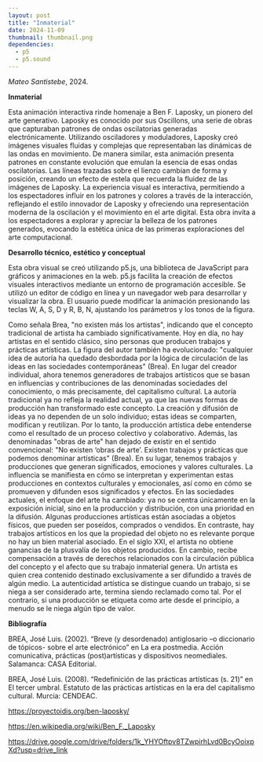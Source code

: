 ```yaml
---
layout: post
title: "Inmaterial"
date: 2024-11-09
thumbnail: thumbnail.png
dependencies:
  - p5
  - p5.sound
---
```


<div id="div-sketch">
  <script type="text/javascript" src="sketch.js"></script>
</div>

_Mateo Santistebe_, 2024.

**Inmaterial**

Esta animación interactiva rinde homenaje a Ben F. Laposky, un pionero del arte generativo. 
Laposky es conocido por sus Oscillons, una serie de obras que capturaban patrones de ondas oscilatorias generadas electrónicamente. 
Utilizando osciladores y moduladores, Laposky creó imágenes visuales fluidas y complejas que representaban las dinámicas de las ondas en movimiento. 
De manera similar, esta animación presenta patrones en constante evolución que emulan la esencia de esas ondas oscilatorias. 
Las líneas trazadas sobre el lienzo cambian de forma y posición, creando un efecto de estela que recuerda la fluidez de las imágenes de Laposky. 
La experiencia visual es interactiva, permitiendo a los espectadores influir en los patrones y colores a través de la interacción, reflejando 
el estilo innovador de Laposky y ofreciendo una representación moderna de la oscilación y el movimiento en el arte digital. 
Esta obra invita a los espectadores a explorar y apreciar la belleza de los patrones generados, 
evocando la estética única de las primeras exploraciones del arte computacional.

**Desarrollo técnico, estético y conceptual**

Esta obra visual se creó utilizando p5.js, una biblioteca de JavaScript para gráficos y animaciones en la web. 
p5.js facilita la creación de efectos visuales interactivos mediante un entorno de programación accesible. 
Se utilizó un editor de código en línea y un navegador web para desarrollar y visualizar la obra. 
El usuario puede modificar la animación presionando las teclas W, A, S, D y R, B, N, ajustando los parámetros y los tonos de la figura.


Como señala Brea, "no existen más los artistas", indicando que el concepto tradicional de artista ha cambiado significativamente. 
Hoy en día, no hay artistas en el sentido clásico, sino personas que producen trabajos y prácticas artísticas. 
La figura del autor también ha evolucionado: "cualquier idea de autoría ha quedado desbordada por la lógica de circulación de las ideas en las sociedades contemporáneas" (Brea). 
En lugar del creador individual, ahora tenemos generadores de trabajos artísticos que se basan en influencias y contribuciones de las denominadas sociedades del conocimiento, o más precisamente, del capitalismo cultural. 
La autoría tradicional ya no refleja la realidad actual, ya que las nuevas formas de producción han transformado este concepto.
La creación y difusión de ideas ya no dependen de un solo individuo; estas ideas se comparten, modifican y reutilizan. 
Por lo tanto, la producción artística debe entenderse como el resultado de un proceso colectivo y colaborativo. 
Además, las denominadas "obras de arte" han dejado de existir en el sentido convencional: "No existen ‘obras de arte’. 
Existen trabajos y prácticas que podemos denominar artísticas" (Brea). 
En su lugar, tenemos trabajos y producciones que generan significados, emociones y valores culturales. 
La influencia se manifiesta en cómo se interpretan y experimentan estas producciones en contextos culturales y emocionales, así como en cómo se promueven y difunden esos significados y efectos.
En las sociedades actuales, el enfoque del arte ha cambiado: ya no se centra únicamente en la exposición inicial, sino en la producción y distribución, con una prioridad en la difusión. 
Algunas producciones artísticas están asociadas a objetos físicos, que pueden ser poseídos, comprados o vendidos. 
En contraste, hay trabajos artísticos en los que la propiedad del objeto no es relevante porque no hay un bien material asociado.
En el siglo XXI, el artista no obtiene ganancias de la plusvalía de los objetos producidos. 
En cambio, recibe compensación a través de derechos relacionados con la circulación pública del concepto y el afecto que su trabajo inmaterial genera. 
Un artista es quien crea contenido destinado exclusivamente a ser difundido a través de algún medio.
La autenticidad artística se distingue cuando un trabajo, si se niega a ser considerado arte, termina siendo reclamado como tal. 
Por el contrario, si una producción se etiqueta como arte desde el principio, a menudo se le niega algún tipo de valor.

**Bibliografía**

BREA, José Luis. (2002). “Breve (y desordenado) antiglosario –o diccionario de tópicos- sobre el arte electrónico” en La era postmedia. Acción comunicativa, prácticas (post)artísticas y dispositivos neomediales. Salamanca: CASA Editorial.

BREA, José Luis. (2008). “Redefinición de las prácticas artísticas (s. 21)” en El tercer umbral. Estatuto de las prácticas artísticas en la era del capitalismo cultural. Murcia: CENDEAC.

https://proyectoidis.org/ben-laposky/

https://en.wikipedia.org/wiki/Ben_F._Laposky

https://drive.google.com/drive/folders/1k_YHYOftpv8TZwpirhLvd0BcyOoixpXd?usp=drive_link